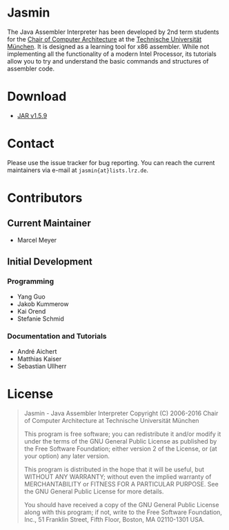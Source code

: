 # Jasmin

The Java Assembler Interpreter has been developed by 2nd term students for the [Chair of Computer Architecture](http://www.lrr.in.tum.de "LRR") at the [Technische Universität München](http://www.tum.de "TUM"). It is designed as a learning tool for x86 assembler. While not implementing all the functionality of a modern Intel Processor, its tutorials allow you to try and understand the basic commands and structures of assembler code.


# Download

* [JAR v1.5.9](https://github.com/TUM-LRR/Jasmin/releases/download/v1.5.9/Jasmin-1.5.9.jar "v.1.5.9")


# Contact

Please use the issue tracker for bug reporting. You can reach the current maintainers via e-mail at `jasmin{at}lists.lrz.de`.


# Contributors

## Current Maintainer

* Marcel Meyer

## Initial Development

### Programming

* Yang Guo
* Jakob Kummerow
* Kai Orend
* Stefanie Schmid

### Documentation and Tutorials

* André Aichert
* Matthias Kaiser
* Sebastian Ullherr



# License

> Jasmin - Java Assembler Interpreter
> Copyright (C) 2006-2016 
> Chair of Computer Architecture at Technische Universität München
> 
> This program is free software; you can redistribute it and/or modify
> it under the terms of the GNU General Public License as published by
> the Free Software Foundation; either version 2 of the License, or
> (at your option) any later version.
> 
> This program is distributed in the hope that it will be useful,
> but WITHOUT ANY WARRANTY; without even the implied warranty of
> MERCHANTABILITY or FITNESS FOR A PARTICULAR PURPOSE.  See the
> GNU General Public License for more details.
> 
> You should have received a copy of the GNU General Public License along
> with this program; if not, write to the Free Software Foundation, Inc.,
> 51 Franklin Street, Fifth Floor, Boston, MA 02110-1301 USA.

